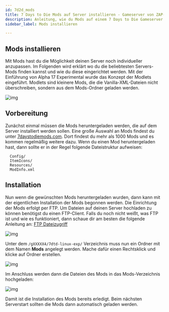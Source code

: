 ```yaml
---
id: 7d2d_mods
title: 7 Days to Die Mods auf Server installieren - Gameserver von ZAP-Hosting
description: Anleitung, wie du Mods auf einem 7 Days to Die Gameserver installierst - ZAP-Hosting.com Dokumentationen 
sidebar_label: Mods installieren

---
```




## Mods installieren

Mit Mods hast du die Möglichkeit deinen Server noch individueller anzupassen. Im Folgenden wird erklärt wo du die beliebtesten Servers-Mods finden kannst und wie du diese eingerichtet werden. Mit der Einführung von Alpha 17 Experimental wurde das Konzept der Modlets eingeführt. Modlets sind kleinere Mods, die die Vanilla-XML-Dateien nicht überschreiben, sondern aus dem Mods-Ordner geladen werden. 

![img](https://screensaver01.zap-hosting.com/index.php/s/t6GABM4HQsZzcN4/preview)



## Vorbereitung

Zunächst einmal müssen die Mods heruntergeladen werden, die auf dem Server installiert werden sollen. Eine große Auswahl an Mods findest du unter [7daystodiemods.com](https://7daystodiemods.com/). Dort findest du mehr als 1000 Mods und es kommen regelmäßig weitere dazu. Wenn du einen Mod heruntergeladen hast, dann sollte er in der Regel folgende Dateistruktur aufweisen:

```
  Config/
  ItemIcons/
  Resources/
  ModInfo.xml
```



## Installation

Nun wenn die gewünschten Mods heruntergeladen wurden, dann kann mit der eigentlichen Installation der Mods begonnen werden. Die Einrichtung der Mods erfolgt per FTP. Um Dateien auf deinen Server hochladen zu können benötigst du einen FTP-Client. Falls du noch nicht weißt, was FTP ist und wie es funktioniert, dann schaue dir am besten die folgende Anleitung an: [FTP Dateizugriff](https://zap-hosting.com/guides/docs/de/gameserver_ftpaccess/)

![img](https://screensaver01.zap-hosting.com/index.php/s/RnsaZZt3t4xE72w/preview)



Unter dem ``/gXXXXX4/7dtd-linux-exp/`` Verzeichnis muss nun ein Ordner mit dem Namen **Mods** angelegt werden. Mache dafür einen Rechtsklick und klicke auf Ordner erstellen. 

![img](https://screensaver01.zap-hosting.com/index.php/s/EbCtzGiMJjGPbz2/preview)



Im Anschluss werden dann die Dateien des Mods in das Mods-Verzeichnis hochgeladen:

![img](https://screensaver01.zap-hosting.com/index.php/s/jxFDjgGi3nXZQzw/preview)



Damit ist die Installation des Mods bereits erledigt. Beim nächsten Serverstart sollten die Mods dann automatisch geladen werden. 
